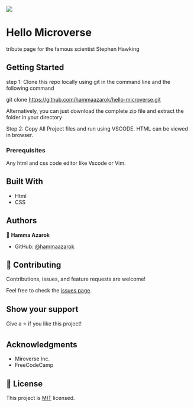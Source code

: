 ![](https://img.shields.io/badge/Microverse-blueviolet)

# Hello Microverse

tribute page for the famous scientist Stephen Hawking

## Getting Started

step 1:
Clone this repo locally using git in the command line and the following command

git clone https://github.com/hammaazarok/hello-microverse.git

Alternatively, you can just download the complete zip file and extract the folder in your directory

Step 2:
Copy All Project files and run using VSCODE. HTML can be viewed in browser.

### Prerequisites

Any html and css code editor like Vscode or Vim.

## Built With

- Html
- CSS

## Authors

👤 **Hamma Azarok**

- GitHub: [@hammaazarok](https://github.com/hammaazarok)



## 🤝 Contributing

Contributions, issues, and feature requests are welcome!

Feel free to check the [issues page](../../issues/).

## Show your support

Give a ⭐️ if you like this project!

## Acknowledgments

- Miroverse Inc.
- FreeCodeCamp

## 📝 License

This project is [MIT](./MIT.md) licensed.

